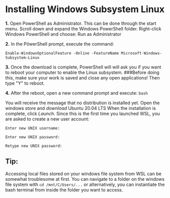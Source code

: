 # Installing Windows Subsystem Linux

**1.** 
Open PowerShell as Administrator. This can be done through the start menu. 
Scroll down and expand the Windows PowerShell folder. 
Right-click Windows PowerShell and choose: Run as Administrator 

**2.** 
In the PöwerShell prompt, execute the command:
 
`Enable-WindowsOptionalFeature -Online -FeatureName Microsoft-Windows-Subsystem-Linux`

**3.**
Once the download is complete, PowerShell will will ask you if you want to reboot your computer to enable the Linux subsystem.
###Before doing this, make sure your work is saved and close any open applications!
Then type "Y" to reboot.

**4.**
After the reboot, open a new command prompt and execute:
`bash`

You will receive the message that no distribution is installed yet. 
Open the windows store and *download* Ubuntu 20.04 LTS
When the installation is complete, click *Launch*.
Since this is the first time you launched WSL, you are asked to create a new user account:

`Enter new UNIX username:`

`Enter new UNIX password:`

`Retype new UNIX password:`

## Tip:
Accessing local files stored on your windows file system from WSL can be somewhat troublesome at first.
You can navigate to a folder on the windows file system with 
`cd /mnt/C/Users/...`
or alternatively, you can instantiate the bash terminal from inside the folder you want to access.

